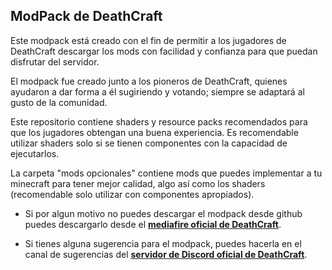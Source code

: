 ## ModPack de DeathCraft

Este modpack está creado con el fin de permitir a los jugadores de DeathCraft descargar los mods con facilidad y confianza para que puedan disfrutar del servidor.

El modpack fue creado junto a los pioneros de DeathCraft, quienes ayudaron a dar forma a él sugiriendo y votando; siempre se adaptará al gusto de la comunidad.

Este repositorio contiene shaders y resource packs recomendados para que los jugadores obtengan una buena experiencia. Es recomendable utilizar shaders solo si se tienen componentes con la capacidad de ejecutarlos.

La carpeta "mods opcionales" contiene mods que puedes implementar a tu minecraft para tener mejor calidad, algo así como los shaders (recomendable solo utilizar con componentes apropiados).

- Si por algun motivo no puedes descargar el modpack desde github puedes descargarlo desde el [**mediafire oficial de DeathCraft**](https://www.mediafire.com/file/99jz9xcganelcfq/DeathCraft-1.0.zip/file).

- Si tienes alguna sugerencia para el modpack, puedes hacerla en el canal de sugerencias del [**servidor de Discord oficial de DeathCraft**](https://discord.gg/8Wgc9ftGg7).
